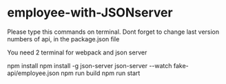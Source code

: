 # employee-with-JSONserver

Please type this commands on terminal. Dont forget to change last version numbers of api, in the package.json file

You need 2 terminal for webpack and json server


npm install
npm install -g json-server
json-server --watch fake-api/employee.json
npm run build
npm run start
